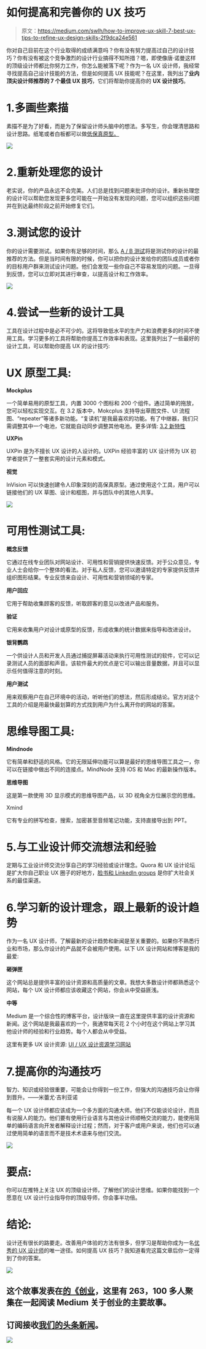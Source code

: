 # 如何提高和完善你的 UX 技巧

> 原文：<https://medium.com/swlh/how-to-improve-ux-skill-7-best-ux-tips-to-refine-ux-design-skills-2f9dca24e561>

你对自己目前在这个行业取得的成绩满意吗？你有没有努力提高过自己的设计技巧？你有没有被这个竞争激烈的设计行业搞得不知所措？嗯，即使像唐·诺曼这样的顶级设计师都比你努力工作，你怎么能被落下呢？作为一名 UX 设计师，我经常寻找提高自己设计技能的方法，但是如何提高 UX 技能呢？在这里，我列出了**业内顶尖设计师推荐的 7 个最佳 UX 技巧**，它们将帮助你提高你的 **UX 设计技巧**。

# 1.多画些素描

素描不是为了好看，而是为了保留设计师头脑中的想法。多写生，你会理清思路和设计思路。纸笔或者白板都可以做[低保真原型。](https://www.mockplus.com/blog/post/prototyping-design-low-fidelity-prototype-is-everything/?r=cherry)

![](img/bf510c7ddeebd2b7d37ac21304bc9375.png)

# 2.重新处理您的设计

老实说，你的产品永远不会完美。人们总是找到问题来批评你的设计。重新处理您的设计可以帮助您发现更多您可能在一开始没有发现的问题，您可以组织这些问题并在到达最终阶段之前开始修复它们。

# 3.测试您的设计

你的设计需要测试。如果你有足够的时间，那么 [A / B 测试](https://en.wikipedia.org/wiki/A/B_testing)将是测试你的设计的最推荐的方法。但是当时间有限的时候，你可以把你的设计发给你的团队成员或者你的目标用户群来测试设计问题。他们会发现一些你自己不容易发现的问题。一旦得到反馈，您可以立即对其进行审查，以提高设计和工作效率。

![](img/914299596e66e6a7d9469a23754cc798.png)

# 4.尝试一些新的设计工具

工具在设计过程中是必不可少的。这将导致低水平的生产力和浪费更多的时间不使用工具。学习更多的工具将帮助你提高工作效率和表现。这里我列出了一些最好的设计工具，可以帮助你提高 UX 的设计技巧:

# UX 原型工具:

**Mockplus**

一个简单易用的原型工具，内置 3000 个图标和 200 个组件。通过简单的拖放，您可以轻松实现交互。在 3.2 版本中，Mokcplus 支持导出草图文件、UI 流程图、“repeater”等诸多新功能。“复读机”是我最喜欢的功能。有了中继器，我们只需调整其中一个电池，它就能自动同步调整其他电池。更多详情: [3.2 新特性](https://www.mockplus.com/blog/post/mockplus3-2/?r=cherry)

**UXPin**

UXPin 是为不擅长 UX 设计的人设计的。UXPin 经验丰富的 UX 设计师为 UX 初学者提供了一整套实用的设计元素和模式。

**视觉**

InVision 可以快速创建令人印象深刻的高保真原型。通过使用这个工具，用户可以链接他们的 UX 草图、设计和框图，并与团队中的其他人共享。

![](img/2424e8c700d259a7d2b048e7cac7e872.png)

# 可用性测试工具:

**概念反馈**

它通过在线专业团队对网站设计、可用性和营销提供快速反馈。对于公众意见，专业人士会给你一个整体的看法。对于私人反馈，您可以邀请特定的专家提供反馈并组织图形结果。专业反馈来自设计、可用性和营销领域的专家。

**用户回应**

它用于帮助收集顾客的反馈，听取顾客的意见以改进产品和服务。

**验证**

它用来收集用户对设计或原型的反馈，形成收集的统计数据来指导和改进设计。

**银背鹦鹉**

一个供设计人员和开发人员通过捕捉屏幕活动来执行可用性测试的软件，它可以记录测试人员的面部和声音。该软件最大的优点是它可以输出音量数据，并且可以显示任何值得注意的时刻。

**用户测试**

用来观察用户在自己环境中的活动，听听他们的想法，然后形成结论。官方对这个工具的介绍是用最快最划算的方式找到用户为什么离开你的网站的答案。

# 思维导图工具:

**Mindnode**

它有简单和舒适的风格。它的无限延伸功能可以算是最好的思维导图工具之一，你可以在链接中做出不同的连接点。MindNode 支持 iOS 和 Mac 的最新操作版本。

**思维导图**

这是第一款使用 3D 显示模式的思维导图产品，以 3D 视角全方位展示您的思维。

Xmind

它有专业的拼写检查，搜索，加密甚至音频笔记功能，支持直接导出到 PPT。

# 5.与工业设计师交流想法和经验

定期与工业设计师交流分享自己的学习经验或设计理念。Quora 和 UX 设计论坛是扩大你自己职业 UX 圈子的好地方，[脸书和 LinkedIn groups](https://www.mockplus.com/blog/post/ui-ux-graphic-professionals-best-facebook-and-linkedin-groups-to-join/?r=cherry) 是你扩大社会关系的最佳渠道。

# 6.学习新的设计理念，跟上最新的设计趋势

作为一名 UX 设计师，了解最新的设计趋势和新闻是至关重要的。如果你不熟悉行业和市场，那么你设计的产品就不会被用户使用。以下 UX 设计网站和博客是我的最爱:

**砸弹匣**

这个网站总是提供丰富的设计资源和高质量的文章。我想大多数设计师都熟悉这个网站，每个 UX 设计师都应该收藏这个网站，你会从中受益匪浅。

**中等**

Medium 是一个综合性的博客平台，设计版块一直在这里提供丰富的设计资源和新闻。这个网站是我最喜欢的一个，我通常每天花 2 个小时在这个网站上学习其他设计师的经验和行业趋势。每个人都会从中受益。

这里有更多 UX 设计资源: [UI / UX 设计资源学习网站](https://www.mockplus.com/blog/post/146-top-20-ux-design-blogs-and-resources-you-should-follow-in-2016/?r=cherry)

# 7.提高你的沟通技巧

智力、知识或经验很重要，可能会让你得到一份工作，但强大的沟通技巧会让你得到晋升。——米蕾尤·吉利亚诺

每一个 UX 设计师都应该成为一个多方面的沟通大师。他们不仅能谈论设计，而且有说服人的能力。他们要有使用行业语言与其他设计师顺畅交流的能力，能使用简单的编码语言向开发者解释设计过程；然而，对于客户或用户来说，他们也可以通过使用简单的语言而不是技术术语来与他们交流。

![](img/94005c6afa0e92678ab0165c67445bd6.png)

# 要点:

你可以在推特上关注 UX 的顶级设计师，了解他们的设计思维。如果你能找到一个愿意在 UX 设计行业指导你的顶级导师，你会事半功倍。

# 结论:

设计还有很长的路要走。改善用户体验的方法有很多，但学习是帮助你成为一名[优秀的 UX 设计师](https://www.mockplus.com/blog/post/whats-your-next-step-to-be-an-advanced-ux-designer/?r=cherry)的唯一途径。如何提高 UX 技巧？我知道看完这篇文章后你一定得到了你的答案。

![](img/731acf26f5d44fdc58d99a6388fe935d.png)

## 这个故事发表在[的《创业](https://medium.com/swlh)，这里有 263，100 多人聚集在一起阅读 Medium 关于创业的主要故事。

## 订阅接收[我们的头条新闻](http://growthsupply.com/the-startup-newsletter/)。

![](img/731acf26f5d44fdc58d99a6388fe935d.png)